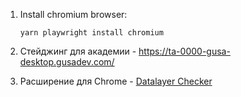 1) Install chromium browser:
   ```
   yarn playwright install chromium
   ```
   
2) Стейджинг для академии - https://ta-0000-gusa-desktop.gusadev.com/
3) Расширение для Chrome - [Datalayer Checker](https://chrome.google.com/webstore/detail/datalayer-checker/ffljdddodmkedhkcjhpmdajhjdbkogke)